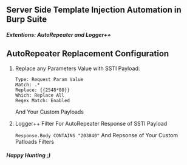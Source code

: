 ## Server Side Template Injection Automation in Burp Suite
#### <em>Extentions: AutoRepeater and Logger++ </em>


## AutoRepeater Replacement Configuration 
1) Replace any Parameters Value with SSTI Payload:

    ```
    Type: Request Param Value
    Match: .*
    Replace: {{2548*80}}
    Which: Replace All
    Regex Match: Enabled
    ```
    
    And Your Custom Payloads
2) Logger++ Filter For AutoRepeater Response of SSTI Payload

    ``` Response.Body CONTAINS "203840" ```
    And Repsonse of Your Custom Patloads Filters
<h4><em>Happy Hunting ;) </em><h4>
